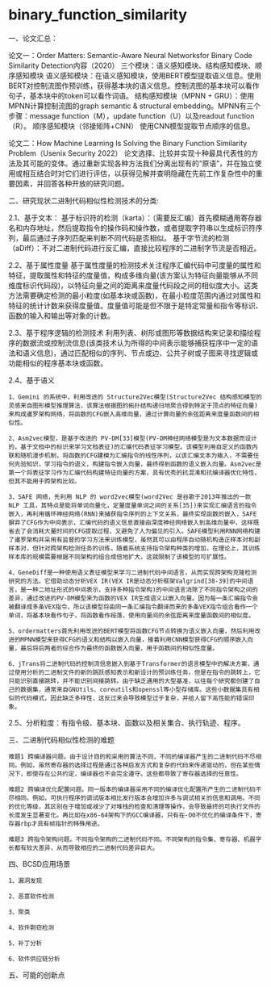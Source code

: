# binary_function_similarity
一、论文汇总：

论文一：Order Matters: Semantic-Aware Neural Networksfor Binary Code Similarity Detection内容（2020）
    三个模块：语义感知模块、结构感知模块、顺序感知模块 语义感知模块：在语义感知模块，使用BERT模型提取语义信息。使用BERT对控制流图作预训练，获得基本块的语义信息。控制流图的基本块可以看作句子，基本块中的token可以看作词语。 结构感知模块（MPNN + GRU）：使用MPNN计算控制流图的graph semantic & structural embedding。MPNN有三个步骤：message function（M），update function（U）以及readout function（R）。 顺序感知模块（邻接矩阵+CNN） 使用CNN模型提取节点顺序的信息。

论文二：How Machine Learning Is Solving the Binary Function Similarity Problem（Usenix Security 2022）
    论文选择、比较并实现十种最具代表性的方法及其可能的变体。通过重新实现各种方法我们分离出现有的“原语”，并在独立使用或相互结合时对它们进行评估，以获得见解并查明隐藏在先前工作复杂性中的重要因素，并回答各种开放的研究问题。

二、研究现状二进制代码相似性检测技术的分类:

2.1、基于文本：
    基于标识符的检测（karta）：（需要反汇编）首先模糊通用寄存器名和内存地址，然后提取指令的操作码和操作数，或者提取字符串以生成标识符序列，最后通过子序列匹配来判断不同代码是否相似。
    基于字节流的检测（aDiff）：不对二进制代码进行反汇编，直接比较程序的二进制字节流是否相近。

2.2、基于属性度量
    基于属性度量的检测技术关注程序汇编代码中可度量的属性和特征，提取属性和特征的度量值，构成多维向量(该方案认为特征向量能够从不同维度标识代码段)，以特征向量之间的距离来度量代码段之间的相似度大小。这类方法需要确定检测的最小粒度(如基本块或函数)，在最小粒度范围内通过对属性和特征的统计计数来获得度量值。度量值可能是但不限于是特定常量和指令等标识、函数的输入和输出等对象的计数。

2.3、基于程序逻辑的检测技术
    利用列表、树形或图形等数据结构来记录和描绘程序的数据流或控制流信息(该类技术认为所得的中间表示能够捕获程序中一定的语法和语义信息)，通过匹配相似的序列、节点或边、公共子树或子图来寻找逻辑或功能相似的程序基本块或函数。

2.4、基于语义
    
    1、Gemini 的系统中，利用改进的 Structure2Vec模型(Structure2Vec 结构感知模型的灵感来自图形模型推理算法，该算法根据图的拓扑结构递归地聚合得到特定于顶点的特征向量)来构成暹罗架构网络，将函数的CFG嵌入高维向量，通过计算向量的余弦距离来度量函数间的相似性。
    
    2、Asm2vec模型，是基于改进的 PV-DM[33]模型(PV-DM神经网络模型是为文本数据而设计的，基于文档中的标识来学习文档表征)的汇编代码表征学习模型。该模型利用自定义的函数内联和随机漫步机制，将函数的CFG建模为汇编指令的线性序列，以该汇编文本为输入，不需要任何先验知识，学习指令的语义，构建指令嵌入向量，最终得到函数的语义嵌入向量。Asm2vec是第一个将表征学习作为汇编代码构建特征向量的方案，具有优秀的抗混淆和抗编译器优化特性，但其不能用于跨架构比较。
    
    3、SAFE 网络，先利用 NLP 的 word2vec模型(word2Vec 是谷歌于2013年推出的一款 NLP 工具，其特点是能将单词向量化，定量度量单词之间的关系[35])来实现汇编语言的指令嵌入，再利用循环神经网络(RNN)来捕获指令序列的上下文关系，最终实现函数的嵌入，SAFE摒弃了CFG作为中间表示，汇编代码的语义信息直接由深度神经网络嵌入到高维向量中，这样既省去了会消耗大量时间的CFG提取过程，又避免了人为偏见的引入。SAFE模型利用RNN网络构建了暹罗架构并采用有监督的学习方法来训练模型，虽然其可以由程序自动随机构造正样本对和副样本对，但针对跨架构检测任务的训练，随着系统支持指令架构种类的增加，在理论上，其训练样本库的规模需要根据不同架构的组合成倍地扩大，这就限制了该模型的可扩展性。
    
    4、GeneDiff是一种使用语义表征模型来学习二进制代码中间语言，从而实现跨架构克隆检测研究的方法。它借助动态分析VEX IR(VEX IR是动态分析框架Valgrind[38-39]的中间语言，是一种二地址形式的中间表示，支持多种指令架构)的中间语言消除了不同指令架构之间的差异，通过改进的PV-DM模型来为函数的VEX IR生成语义以嵌入向量。因为每一条汇编指令会被翻译成多条VEX指令，所以该模型将由同一条汇编指令翻译而来的多条VEX指令组合看作一个单词，将基本块看作句子，将函数看作段落，使用向量间的余弦距离来度量函数间的相似度。
    
    5、ordermatters首先利用改进的BERT模型将函数CFG节点转换为语义嵌入向量，然后利用改进的MPNN模型来获得CFG的语义和结构以嵌入向量，接着利用CNN模型获得CFG的顺序嵌入向量，最后将后两者的综合作为最终的函数嵌入向量，用于函数间的相似性度量。
    
    6、jTrans将二进制代码的控制流信息嵌入到基于Transformer的语言模型中的解决方案，通过使用分析的二进制文件的新的跳跃感知表示和新设计的预训练任务，但是在指令的跳转上，它只能识别直接跳转，并不能识别间接跳转。由于缺乏通用的大型基准，以往每个研究都创建了自己的数据集，通常来自GNUtils、coreutils和openssl等小型存储库。这些小数据集具有相似的代码模式，因此缺乏多样性，这反过来会导致模型过于复杂，并给人留下高性能的错误印象。
    
2.5、分析粒度：有指令级、基本块、函数以及相关集合、执行轨迹、程序。

三、二进制代码相似性检测的难题
    
    难题1 跨编译器问题。由于设计目的和采用的算法不同，不同的编译器产生的二进制代码不尽相同。例如，虽然寄存器的选择过程是通过各种启发方式和复杂的代码来传递驱动的，但在某些情况下，即使存在公共约定，编译器也不会完全遵守。这些都导致了寄存器选择的任意性。
    
    难题2 跨编译优化配置问题。同一版本的编译器采用不同的编译优化配置所产生的二进制代码不尽相同。例如，可执行程序的调试版本相比发行版本会增加许多与调试相关的信息和调用。不同的优化等级，其区别在于增加或减少了对堆栈的检查和清理等操作，会导致最终的可执行文件的长度发生显著变化。再比如在x86-64架构下的GCC编译器，只有在-O0不优化的编译条件下，寄存器rbp才具有帧指针的特殊用途。
    
    难题3 跨指令架构问题。不同指令架构的二进制代码不同。不同架构的指令集、寄存器、机器字长都有较大差异，从而导致相应的二进制代码差异巨大。

四、BCSD应用场景
    
    1、漏洞发现
    
    2、恶意软件检测
    
    3、聚类
    
    4、软件剽窃检测
    
    5、补丁分析
    
    6、软件供应链分析
五、可能的创新点

        
